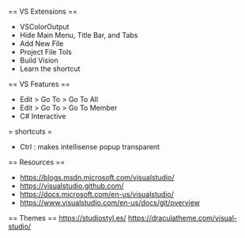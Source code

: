 == VS Extensions ==
* VSColorOutput
* Hide Main Menu, Title Bar, and Tabs
* Add New File
* Project File Tols
* Build Vision
* Learn the shortcut

== VS Features ==
* Edit > Go To > Go To All
* Edit > Go To > Go To Member
* C# Interactive

= shortcuts =
* Ctrl : makes intellisense popup transparent

== Resources ==
* https://blogs.msdn.microsoft.com/visualstudio/
* https://visualstudio.github.com/
* https://docs.microsoft.com/en-us/visualstudio/
* https://www.visualstudio.com/en-us/docs/git/overview

== Themes ==
https://studiostyl.es/
https://draculatheme.com/visual-studio/
